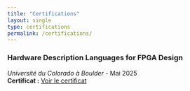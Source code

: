 ```yaml
---
title: "Certifications"
layout: single
type: certifications
permalink: /certifications/
---
```


### Hardware Description Languages for FPGA Design  
*Université du Colorado à Boulder* - Mai 2025  
**Certificat :** [Voir le certificat](https://www.coursera.org/account/accomplishments/certificate/AA82QSO4FL67)

